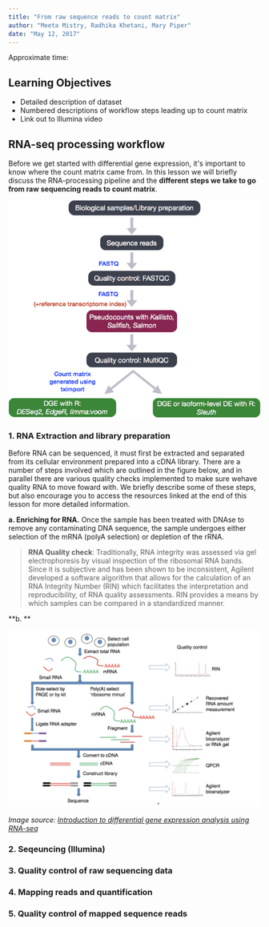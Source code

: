 ```yaml
---
title: "From raw sequence reads to count matrix"
author: "Meeta Mistry, Radhika Khetani, Mary Piper"
date: "May 12, 2017"
---
```


Approximate time: 

## Learning Objectives 

* Detailed description of dataset
* Numbered descriptions of workflow steps leading up to count matrix
* Link out to Illumina video


## RNA-seq processing workflow

Before we get started with differential gene expression, it's important to know where the count matrix came from. In this lesson we will briefly discuss the RNA-processing pipeline and the **different steps we take to go from raw sequencing reads to count matrix**. 

<p align="center">
<img src="../img/workflow-salmon-DGE.png" >
</p>


### 1. RNA Extraction and library preparation

Before RNA can be sequenced, it must first be extracted and separated from its cellular environment prepared into a cDNA library. There are a number of steps involved which are outlined in the figure below, and in parallel there are various quality checks implemented to make sure wehave quality RNA to move foward with. We briefly describe some of these steps, but also encourage you to access the resources linked at the end of this lesson for more detailed information.

**a. Enriching for RNA.** Once the sample has been treated with DNAse to remove any contaminating DNA sequence, the sample undergoes either selection of the mRNA (polyA selection) or depletion of the rRNA. 

> **RNA Quality check**: Traditionally, RNA integrity was assessed via gel electrophoresis by visual inspection of the ribosomal RNA bands. Since it is subjective and has been shown to be inconsistent, Agilent developed a software algorithm that allows for the calculation of an RNA Integrity Number (RIN) which facilitates the interpretation and reproducibility, of RNA quality assessments. RIN provides a means by which samples can be compared in a standardized manner.

**b. **



<p align="center">
<img src="../img/library_prep.png" >
</p>

*Image source: [Introduction to differential gene expression analysis using RNA-seq](https://chagall.med.cornell.edu/RNASEQcourse/Intro2RNAseq.pdf)*

### 2. Seqeuncing (Illumina)

### 3. Quality control of raw sequencing data

### 4. Mapping reads and quantification

### 5. Quality control of mapped sequence reads
